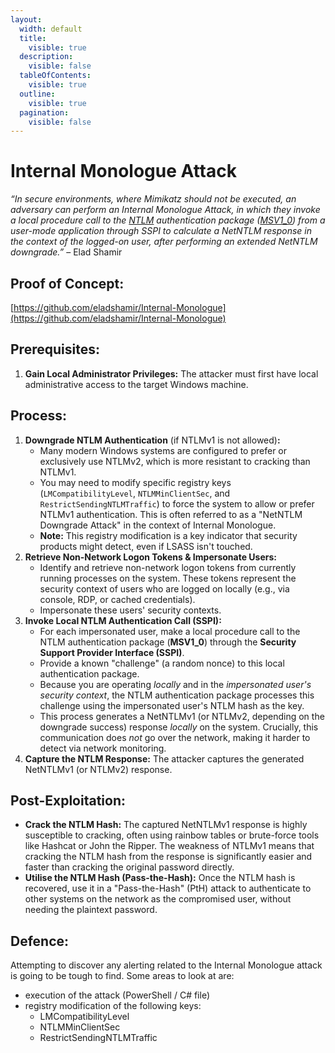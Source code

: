 ```yaml
---
layout:
  width: default
  title:
    visible: true
  description:
    visible: false
  tableOfContents:
    visible: true
  outline:
    visible: true
  pagination:
    visible: false
---
```


# Internal Monologue Attack

_“In secure environments, where Mimikatz should not be executed, an adversary can perform an Internal Monologue Attack, in which they invoke a local procedure call to the_ [_NTLM_](https://en.wikipedia.org/wiki/NT_LAN_Manager) _authentication package (_[_MSV1\_0_](https://learn.microsoft.com/en-us/windows/win32/secauthn/msv1-0-authentication-package)_) from a user-mode application through SSPI to calculate a NetNTLM response in the context of the logged-on user, after performing an extended NetNTLM downgrade.”_ – Elad Shamir

## Proof of Concept:

[https://github.com/eladshamir/Internal-Monologue](https://github.com/eladshamir/Internal-Monologue)

## Prerequisites:

1. **Gain Local Administrator Privileges:** The attacker must first have local administrative access to the target Windows machine.

## Process:

1. **Downgrade NTLM Authentication** (if NTLMv1 is not allowed)**:**
   * Many modern Windows systems are configured to prefer or exclusively use NTLMv2, which is more resistant to cracking than NTLMv1.
   * You may need to modify specific registry keys (`LMCompatibilityLevel`, `NTLMMinClientSec`, and `RestrictSendingNTLMTraffic`) to force the system to allow or prefer NTLMv1 authentication. This is often referred to as a "NetNTLM Downgrade Attack" in the context of Internal Monologue.
   * **Note:** This registry modification is a key indicator that security products might detect, even if LSASS isn't touched.
2. **Retrieve Non-Network Logon Tokens & Impersonate Users:**
   * Identify and retrieve non-network logon tokens from currently running processes on the system. These tokens represent the security context of users who are logged on locally (e.g., via console, RDP, or cached credentials).
   * Impersonate these users' security contexts.
3. **Invoke Local NTLM Authentication Call (SSPI):**
   * For each impersonated user, make a local procedure call to the NTLM authentication package (**MSV1\_0**) through the **Security Support Provider Interface (SSPI)**.
   * Provide a known "challenge" (a random nonce) to this local authentication package.
   * Because you are operating _locally_ and in the _impersonated user's security context_, the NTLM authentication package processes this challenge using the impersonated user's NTLM hash as the key.
   * This process generates a NetNTLMv1 (or NTLMv2, depending on the downgrade success) response _locally_ on the system. Crucially, this communication does _not_ go over the network, making it harder to detect via network monitoring.
4. **Capture the NTLM Response:** The attacker captures the generated NetNTLMv1 (or NTLMv2) response.

## Post-Exploitation:

* **Crack the NTLM Hash:** The captured NetNTLMv1 response is highly susceptible to cracking, often using rainbow tables or brute-force tools like Hashcat or John the Ripper. The weakness of NTLMv1 means that cracking the NTLM hash from the response is significantly easier and faster than cracking the original password directly.
* **Utilise the NTLM Hash (Pass-the-Hash):** Once the NTLM hash is recovered, use it in a "Pass-the-Hash" (PtH) attack to authenticate to other systems on the network as the compromised user, without needing the plaintext password.

## Defence:

Attempting to discover any alerting related to the Internal Monologue attack is going to be tough to find. Some areas to look at are:

* execution of the attack (PowerShell / C# file)
* registry modification of the following keys:
  * LMCompatibilityLevel
  * NTLMMinClientSec
  * RestrictSendingNTLMTraffic
